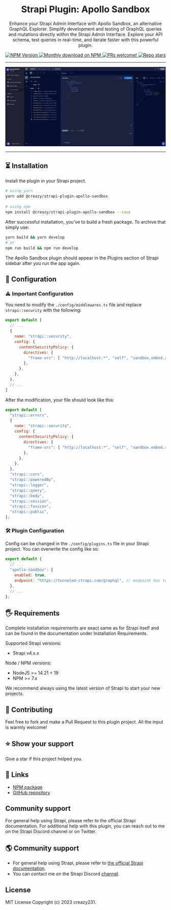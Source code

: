 <div align="center">
  <h1>Strapi Plugin: Apollo Sandbox</h1>
  
  <p style="margin-top: 0;">Enhance your Strapi Admin Interface with Apollo Sandbox, an alternative GraphQL Explorer. Simplify development and testing of GraphQL queries and mutations directly within the Strapi Admin Interface. Explore your API schema, test queries in real-time, and iterate faster with this powerful plugin.</p>
  
  <p>
    <a href="https://www.npmjs.org/package/@creazy231/strapi-plugin-apollo-sandbox">
      <img src="https://img.shields.io/npm/v/@creazy231/strapi-plugin-apollo-sandbox/latest.svg" alt="NPM Version" />
    </a>
    <a href="https://www.npmjs.org/package/@creazy231/strapi-plugin-apollo-sandbox">
      <img src="https://img.shields.io/npm/dm/@creazy231/strapi-plugin-apollo-sandbox" alt="Monthly download on NPM" />
    </a>
    <a href="#-contributing">
      <img src="https://img.shields.io/badge/Pull_Request-Welcome-brightgreen.svg" alt="PRs welcome!" />
    </a>
    <a href="#">
      <img alt="Repo stars" src="https://img.shields.io/github/stars/creazy231/strapi-plugin-apollo-sandbox?color=white&label=Github Stars">
    </a>
  </p>
</div>

---

<img src="https://raw.githubusercontent.com/creazy231/strapi-plugin-apollo-sandbox/main/media/screenshot.jpeg">

---

## ⏳ Installation

Install the plugin in your Strapi project.

```bash
# using yarn
yarn add @creazy/strapi-plugin-apollo-sandbox

# using npm
npm install @creazy/strapi-plugin-apollo-sandbox --save
```

After successful installation, you've to build a fresh package. To archive that simply use:

```bash
yarn build && yarn develop
# or
npm run build && npm run develop
```

The Apollo Sandbox plugin should appear in the Plugins section of Strapi sidebar after you run the app again.

## 🔧 Configuration
### ⚠️ Important Configuration
You need to modify the `./config/middlewares.ts` file and replace `strapi::security` with the following:

```javascript
export default [
  // ...
  {
    name: "strapi::security",
    config: {
      contentSecurityPolicy: {
        directives: {
          "frame-src": [ "http://localhost:*", "self", "sandbox.embed.apollographql.com" ],
        },
      },
    },
  },
  // ...
]
```

After the modification, your file should look like this:
```javascript
export default [
  "strapi::errors",
  {
    name: "strapi::security",
    config: {
      contentSecurityPolicy: {
        directives: {
          "frame-src": [ "http://localhost:*", "self", "sandbox.embed.apollographql.com" ],
        },
      },
    },
  },
  "strapi::cors",
  "strapi::poweredBy",
  "strapi::logger",
  "strapi::query",
  "strapi::body",
  "strapi::session",
  "strapi::favicon",
  "strapi::public",
];
```

### 🛠️ Plugin Configuration
Config can be changed in the `./config/plugins.ts` file in your Strapi project. You can overwrite the config like so:

```javascript
export default {
  // ...
  "apollo-sandbox": {
    enabled: true,
    endpoint: "https://tunneled-strapi.com/graphql", // endpoint has to be accessible from the browser
  },
  // ...
};
```

## 🖐 Requirements
Complete installation requirements are exact same as for Strapi itself and can be found in the documentation under Installation Requirements.

Supported Strapi versions:

- Strapi v4.x.x

Node / NPM versions:

- NodeJS >= 14.21 < 19
- NPM >= 7.x

We recommend always using the latest version of Strapi to start your new projects.

## 🤝 Contributing
Feel free to fork and make a Pull Request to this plugin project. All the input is warmly welcome!

## ⭐️ Show your support
Give a star if this project helped you.

## 🔗 Links
- [NPM package](https://www.npmjs.com/package/@creazy231/strapi-plugin-apollo-sandbox)
- [GitHub repository](https://github.com/boazpoolman/@creazy231/strapi-plugin-apollo-sandbox)

## Community support
For general help using Strapi, please refer to the official Strapi documentation. For additional help with this plugin, you can reach out to me on the Strapi Discord channel or on Twitter.

## 🌎 Community support
- For general help using Strapi, please refer to [the official Strapi documentation](https://strapi.io/documentation/).
- You can contact me on the Strapi Discord [channel](https://discord.strapi.io/).

## License
MIT License Copyright (c) 2023 creazy231.
